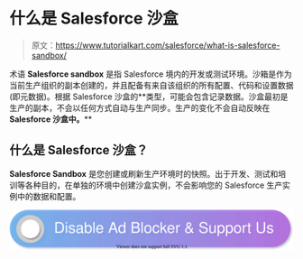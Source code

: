 # 什么是 Salesforce 沙盒

> 原文：<https://www.tutorialkart.com/salesforce/what-is-salesforce-sandbox/>

术语 **Salesforce sandbox** 是指 Salesforce 境内的开发或测试环境。沙箱是作为当前生产组织的副本创建的，并且配备有来自该组织的所有配置、代码和设置数据(即元数据)。根据 Salesforce 沙盒的**类型，可能会包含记录数据。沙盒最初是生产的副本，不会以任何方式自动与生产同步。生产的变化不会自动反映在 **Salesforce 沙盒中。****

## 什么是 Salesforce 沙盒？

**Salesforce Sandbox** 是您创建或刷新生产环境时的快照。出于开发、测试和培训等各种目的，在单独的环境中创建沙盒实例，不会影响您的 Salesforce 生产实例中的数据和配置。

[![](img/925da31b32d6bc3827932f6c8afb11bb.png)](https://www.tutorialkart.com/)